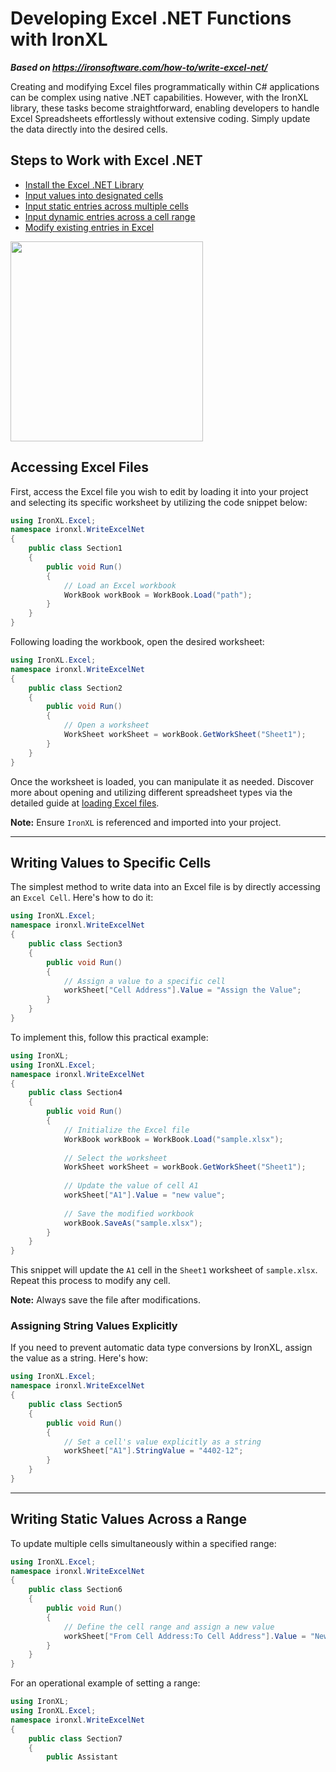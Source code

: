 # Developing Excel .NET Functions with IronXL

***Based on <https://ironsoftware.com/how-to/write-excel-net/>***


Creating and modifying Excel files programmatically within C# applications can be complex using native .NET capabilities. However, with the IronXL library, these tasks become straightforward, enabling developers to handle Excel Spreadsheets effortlessly without extensive coding. Simply update the data directly into the desired cells.

<div class="learnn-how-section">
  <div class="row">
    <div class="col-sm-6">
      <h2>Steps to Work with Excel .NET</h2>
      <ul class="list-unstyled">
        <li><a href="#anchor-1-download-the-library">Install the Excel .NET Library</a></li>
        <li><a href="#anchor-3-write-value-in-specific-cell">Input values into designated cells</a></li>
        <li><a href="#anchor-4-write-static-values-in-a-range">Input static entries across multiple cells</a></li>
        <li><a href="#anchor-5-write-dynamic-values-in-a-range">Input dynamic entries across a cell range</a></li>
        <li><a href="#anchor-6-replace-excel-cell-value">Modify existing entries in Excel</a></li>
      </ul>
    </div>
    <div class="col-sm-6">
      <div class="download-card">
        <img style="box-shadow: none; width: 308px; height: 320px;" src="https://ironsoftware.com/img/faq/excel/how-to-work.svg" class="img-responsive learn-how-to-img replaceable-img">
      </div>
    </div>
  </div>
</div>

## Accessing Excel Files

First, access the Excel file you wish to edit by loading it into your project and selecting its specific worksheet by utilizing the code snippet below:

```cs
using IronXL.Excel;
namespace ironxl.WriteExcelNet
{
    public class Section1
    {
        public void Run()
        {
            // Load an Excel workbook
            WorkBook workBook = WorkBook.Load("path");
        }
    }
}
```

Following loading the workbook, open the desired worksheet:

```cs
using IronXL.Excel;
namespace ironxl.WriteExcelNet
{
    public class Section2
    {
        public void Run()
        {
            // Open a worksheet
            WorkSheet workSheet = workBook.GetWorkSheet("Sheet1");
        }
    }
}
```

Once the worksheet is loaded, you can manipulate it as needed. Discover more about opening and utilizing different spreadsheet types via the detailed guide at [loading Excel files](https://ironsoftware.com/csharp/excel/how-to/load-spreadsheet/).

**Note:** Ensure `IronXL` is referenced and imported into your project.

<hr class="separator">

## Writing Values to Specific Cells

The simplest method to write data into an Excel file is by directly accessing an `Excel Cell`. Here's how to do it:

```cs
using IronXL.Excel;
namespace ironxl.WriteExcelNet
{
    public class Section3
    {
        public void Run()
        {
            // Assign a value to a specific cell
            workSheet["Cell Address"].Value = "Assign the Value";
        }
    }
}
```

To implement this, follow this practical example:

```cs
using IronXL;
using IronXL.Excel;
namespace ironxl.WriteExcelNet
{
    public class Section4
    {
        public void Run()
        {
            // Initialize the Excel file
            WorkBook workBook = WorkBook.Load("sample.xlsx");
            
            // Select the worksheet
            WorkSheet workSheet = workBook.GetWorkSheet("Sheet1");
            
            // Update the value of cell A1
            workSheet["A1"].Value = "new value";
            
            // Save the modified workbook
            workBook.SaveAs("sample.xlsx");
        }
    }
}
```

This snippet will update the `A1` cell in the `Sheet1` worksheet of `sample.xlsx`. Repeat this process to modify any cell.

**Note:** Always save the file after modifications.

### Assigning String Values Explicitly

If you need to prevent automatic data type conversions by IronXL, assign the value as a string. Here's how:

```cs
using IronXL.Excel;
namespace ironxl.WriteExcelNet
{
    public class Section5
    {
        public void Run()
        {
            // Set a cell's value explicitly as a string
            workSheet["A1"].StringValue = "4402-12";
        }
    }
}
```

<hr class="separator">

## Writing Static Values Across a Range

To update multiple cells simultaneously within a specified range:

```cs
using IronXL.Excel;
namespace ironxl.WriteExcelNet
{
    public class Section6
    {
        public void Run()
        {
            // Define the cell range and assign a new value
            workSheet["From Cell Address:To Cell Address"].Value = "New Value";
        }
    }
}
```

For an operational example of setting a range:

```cs
using IronXL;
using IronXL.Excel;
namespace ironxl.WriteExcelNet
{
    public class Section7
    {
        public Assistant